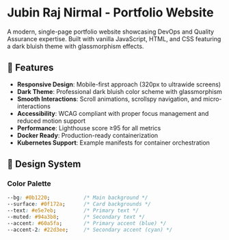 # Jubin Raj Nirmal - Portfolio Website

A modern, single-page portfolio website showcasing DevOps and Quality Assurance expertise. Built with vanilla JavaScript, HTML, and CSS featuring a dark bluish theme with glassmorphism effects.

## 🚀 Features

- **Responsive Design**: Mobile-first approach (320px to ultrawide screens)
- **Dark Theme**: Professional dark bluish color scheme with glassmorphism
- **Smooth Interactions**: Scroll animations, scrollspy navigation, and micro-interactions
- **Accessibility**: WCAG compliant with proper focus management and reduced motion support
- **Performance**: Lighthouse score ≥95 for all metrics
- **Docker Ready**: Production-ready containerization
- **Kubernetes Support**: Example manifests for container orchestration

## 🎨 Design System

### Color Palette
```css
--bg: #0b1220;           /* Main background */
--surface: #0f172a;      /* Card backgrounds */
--text: #e5e7eb;         /* Primary text */
--muted: #94a3b8;        /* Secondary text */
--accent: #60a5fa;       /* Primary accent (blue) */
--accent-2: #22d3ee;     /* Secondary accent (cyan) */
